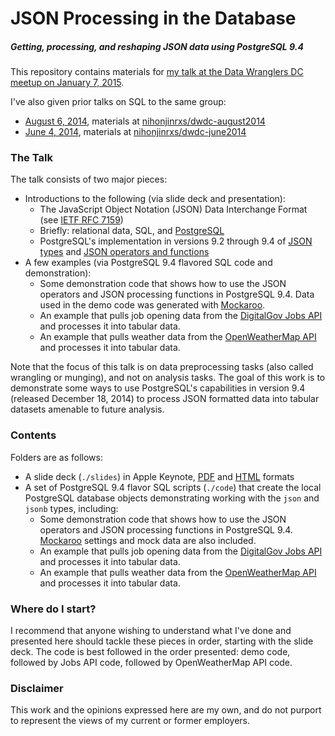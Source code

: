 # JSON Processing in the Database
##### Getting, processing, and reshaping JSON data using PostgreSQL 9.4

This repository contains materials for [my talk at the Data Wranglers DC meetup on January 7, 2015](http://www.meetup.com/Data-Wranglers-DC/events/219112410/).

I've also given prior talks on SQL to the same group:
* [August 6, 2014](http://www.meetup.com/Data-Wranglers-DC/events/177269432/), materials at [nihonjinrxs/dwdc-august2014](http://www.github.com/nihonjinrxs/dwdc-august2014)
* [June 4, 2014](http://www.meetup.com/Data-Wranglers-DC/events/171768162/), materials at [nihonjinrxs/dwdc-june2014](http://www.github.com/nihonjinrxs/dwdc-june2014)

### The Talk
The talk consists of two major pieces:
- Introductions to the following (via slide deck and presentation):
  - The JavaScript Object Notation (JSON) Data Interchange Format (see [IETF RFC 7159](http://rfc7159.net/rfc7159))
  - Briefly: relational data, SQL, and [PostgreSQL](http://www.postgresql.org)
  - PostgreSQL's implementation in versions 9.2 through 9.4 of [JSON types](http://www.postgresql.org/docs/9.4/interactive/datatype-json.html) and [JSON operators and functions](http://www.postgresql.org/docs/9.4/interactive/functions-json.html)
- A few examples (via PostgreSQL 9.4 flavored SQL code and demonstration):
  - Some demonstration code that shows how to use the JSON operators and JSON processing functions in PostgreSQL 9.4. Data used in the demo code was generated with [Mockaroo](http://www.mockaroo.com).
  - An example that pulls job opening data from the [DigitalGov Jobs API](http://search.digitalgov.gov/developer/jobs.html) and processes it into tabular data.
  - An example that pulls weather data from the [OpenWeatherMap API](http://openweathermap.org/api) and processes it into tabular data.

Note that the focus of this talk is on data preprocessing tasks (also called wrangling or munging), and not on analysis tasks.  The goal of this work is to demonstrate some ways to use PostgreSQL's capabilities in version 9.4 (released December 18, 2014) to process JSON formatted data into tabular datasets amenable to future analysis.

### Contents
Folders are as follows:
- A slide deck (`./slides`) in Apple Keynote, [PDF](http://nihonjinrxs.github.io/dwdc-january2015/DWDC-January2015-RyanHarvey.pdf) and [HTML](http://nihonjinrxs.github.io/dwdc-january2015) formats
- A set of PostgreSQL 9.4 flavor SQL scripts (`./code`) that create the local PostgreSQL database objects demonstrating working with the `json` and `jsonb` types, including:
  - Some demonstration code that shows how to use the JSON operators and JSON processing functions in PostgreSQL 9.4. [Mockaroo](http://www.mockaroo.com) settings and mock data are also included.
  - An example that pulls job opening data from the [DigitalGov Jobs API](http://search.digitalgov.gov/developer/jobs.html) and processes it into tabular data.
  - An example that pulls weather data from the [OpenWeatherMap API](http://openweathermap.org/api) and processes it into tabular data.

### Where do I start?
I recommend that anyone wishing to understand what I've done and presented here should tackle these pieces in order, starting with the slide deck. The code is best followed in the order presented: demo code, followed by Jobs API code, followed by OpenWeatherMap API code.

### Disclaimer
This work and the opinions expressed here are my own, and do not purport to represent the views of my current or former employers.
